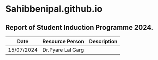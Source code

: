# Sahibbenipal.github.io
## Report of Student Induction Programme 2024. 
|Date | Resource Person | Description|
| ----------- | ----------- |--------|
| 15/07/2024 | Dr.Pyare Lal Garg| | Students wellfare. |
